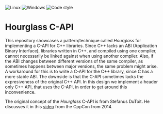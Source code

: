 ![Linux](https://github.com/JarnoRalli/hourglass-c-api/actions/workflows/linux_build.yml/badge.svg)   ![Windows](https://github.com/JarnoRalli/hourglass-c-api/actions/workflows/windows_build.yml/badge.svg)   ![Code style](https://github.com/JarnoRalli/hourglass-c-api/actions/workflows/code_style.yml/badge.svg)

# Hourglass C-API

This repository showcases a pattern/technique called *Hourglass* for implementing a C-API for C++ libraries. Since C++ lacks an ABI (Application Binary Interface),
libraries written in C++, and compiled using one compiler, cannot necessarily be linked against when using another compiler. Also, if the ABI changes
between different versions of the same compiler, as sometimes happens between major versions, the same problem might arise. A workaround for this is to write
a C-API for the C++ library, since C has a more stable ABI. The downside is that the C-API sometimes lacks the expresiveness of the original C++ API. In this
design we implement a header only C++ API, that uses the C-API, in order to get around this inconvenience.

The original concept of the *Hourglass* C-API is from Stefanus DuToit. He discusses it in this [video](https://www.youtube.com/watch?v=PVYdHDm0q6Y) from the CppCon
from 2014.
